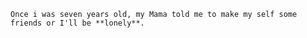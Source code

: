     Once i was seven years old, my Mama told me to make my self some friends or I'll be **lonely**.
